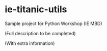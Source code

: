 # ie-titanic-utils
Sample project for Python Workshop (IE MBD)

(Full description to be completed)

(With extra information)
